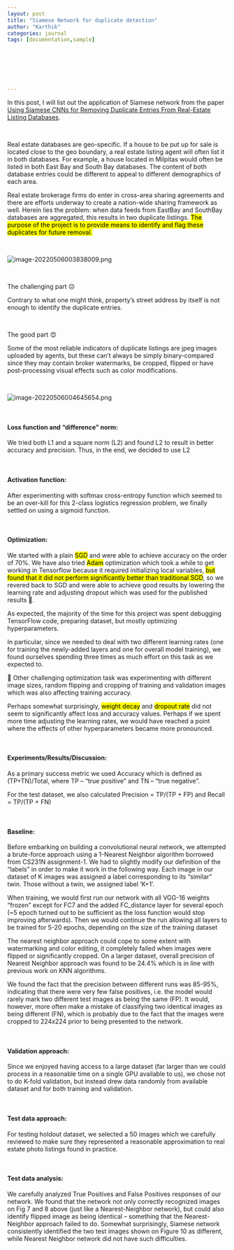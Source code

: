```yaml
---
layout: post
title: "Siamese Network for duplicate detection"
author: "Karthik"
categories: journal
tags: [documentation,sample]







---
```




In this post, I will list out the application of Siamese network from the paper [Using Siamese CNNs for Removing Duplicate Entries From Real-Estate Listing Databases](http://cs231n.stanford.edu/reports/2017/pdfs/7.pdf).

<br>



Real estate databases are geo-specific. If a house to be put up for sale is located close to the geo boundary, a real estate listing agent will often list it in both databases. For example, a house located in Milpitas would often be listed in both East Bay and South Bay databases. The content of both database entries could be different to appeal to different demographics of each area. 

Real estate brokerage firms do enter in cross-area sharing agreements and there are efforts underway to create a nation-wide sharing framework as well. Herein lies the problem: when data feeds from EastBay and SouthBay databases are aggregated, this results in two duplicate listings. <mark>The purpose of the project is to provide means to identify and flag these duplicates for future removal. </mark>

<br>

![image-20220506003838009.png](https://i.postimg.cc/59zLB87r/image-20220506003838009.png)



<br>

The challenging part ☹️

Contrary to what one might think, property’s street address by itself is not enough to identify the duplicate entries. 

<br>

The good part 😍

Some of the most reliable indicators of duplicate listings are jpeg images uploaded by agents, but these can’t always be simply binary-compared since they may contain broker watermarks, be cropped, flipped or have post-processing visual effects such as color modifications.

<br>



![image-20220506004645654.png](https://i.postimg.cc/CLH8tSVH/image-20220506004645654.png)



<br>

#### Loss function and “difference” norm:

We tried both L1 and a square norm (L2) and found L2 to result in better accuracy and precision. Thus, in the end, we decided to use L2 

<br>

#### Activation function: 

After experimenting with softmax cross-entropy function which seemed to be an over-kill for this 2-class logistics regression problem, we finally settled on using a sigmoid function. 

<br>

#### Optimization: 

We started with a plain <mark>SGD</mark> and were able to achieve accuracy on the order of 70%. We have also tried <mark>Adam</mark> optimization which took a while to get working in Tensorflow because it required initializing local variables, <mark>but found that it did not perform significantly better than traditional SGD</mark>, so we revered back to SGD and were able to achieve good results by lowering the learning rate and adjusting dropout which was used for the published results 🤩. 

As expected, the majority of the time for this project was spent debugging TensorFlow code, preparing dataset, but mostly optimizing hyperparameters.

In particular, since we needed to deal with two different learning rates (one for training the newly-added layers and one for overall model training), we found ourselves spending three times as much effort on this task as we expected to.

🧠 Other challenging optimization task was experimenting with different image sizes, random flipping and cropping of training and validation images which was also affecting training accuracy.

Perhaps somewhat surprisingly, <mark>weight decay</mark> and <mark>dropout rate</mark> did not seem to significantly affect loss and accuracy values. Perhaps if we spent more time adjusting the learning rates, we would have reached a point where the effects of other hyperparameters became more pronounced.

<br>

#### Experiments/Results/Discussion:

As a primary success metric we used Accuracy which is defined as (TP+TN)/Total, where TP – “true positive” and TN – “true negative”. 

For the test dataset, we also calculated Precision = TP/(TP + FP) and Recall = TP/(TP + FN)

<br>

#### Baseline: 

Before embarking on building a convolutional neural network, we attempted a brute-force approach using a 1-Nearest Neighbor algorithm borrowed from CS231N assignment-1. We had to slightly modify our definition of the “labels” in order to make it work in the following way. Each image in our dataset of K images was assigned a label corresponding to its “similar” twin. Those without a twin, we assigned label ‘K+1’. 



When training, we would first run our network with all VGG-16 weights “frozen” except for FC7 and the added FC_distance layer for several epoch (~5 epoch turned out to be sufficient as the loss function would stop improving afterwards). Then we would continue the run allowing all layers to be trained for 5-20 epochs, depending on the size of the training dataset



The nearest neighbor approach could cope to some extent with watermarking and color editing, it completely failed when images were flipped or significantly cropped. On a larger dataset, overall precision of Nearest Neighbor approach was found to be 24.4% which is in line with previous work on KNN algorithms.

We found the fact that the precision between different runs was 85-95%, indicating that there were very few false positives, i.e. the model would rarely mark two different test images as being the same (FP). It would, however, more often make a mistake of classifying two identical images as being different (FN), which is probably due to the fact that the images were cropped to 224x224 prior to being presented to the network.

<br>

#### Validation approach:

Since we enjoyed having access to a large dataset (far larger than we could process in a reasonable time on a single GPU available to us), we chose not to do K-fold validation, but instead drew data randomly from available dataset and for both training and validation.

<br>

#### Test data approach:

For testing holdout dataset, we selected a 50 images which we carefully reviewed to make sure they represented a reasonable approximation to real estate photo listings found in practice. 

<br>

#### Test data analysis:

We carefully analyzed True Positives and False Positives responses of our network. We found that the network not only correctly recognized images on Fig 7 and 8 above (just like a Nearest-Neighbor network), but could also identify flipped image as being identical – something that the Nearest-Neighbor approach failed to do. Somewhat surprisingly, Siamese network consistently identified the two test images shown on Figure 10 as different, while Nearest Neighbor network did not have such difficulties. 





